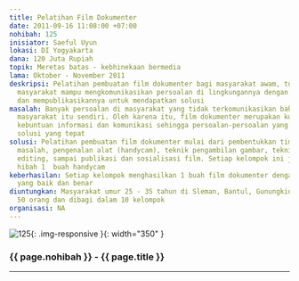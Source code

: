 ```yaml
---
title: Pelatihan Film Dokumenter
date: 2011-09-16 11:08:00 +07:00
nohibah: 125
inisiator: Saeful Uyun
lokasi: DI Yogyakarta
dana: 120 Juta Rupiah
topik: Meretas batas - kebhinekaan bermedia
lama: Oktober - November 2011
deskripsi: Pelatihan pembuatan film dokumenter bagi masyarakat awam, tujuannya agar
  masyarakat mampu mengkomunikasikan persoalan di lingkungannya dengan media film
  dan mempublikasikannya untuk mendapatkan solusi
masalah: Banyak persoalan di masyarakat yang tidak terkomunikasikan bahkan diinternal
  masyarakat itu sendiri. Oleh karena itu, film dokumenter merupakan kunci untuk membuka
  kebuntuan informasi dan komunikasi sehingga persoalan-persoalan yang ada mendapatkan
  solusi yang tepat
solusi: Pelatihan pembuatan film dokumenter mulai dari pembentukkan tim, identifikasi
  masalah, pengenalan alat (handycam), teknik pengambilan gambar, teknik wawancara,
  editing, sampai publikasi dan sosialisasi film. Setiap kelompok ini juga akan mendapatkan
  hibah 1  buah handycam
keberhasilan: Setiap kelompok menghasilkan 1 buah film dokumenter dengan teknik-teknik
  yang baik dan benar
diuntungkan: Masyarakat umur 25 - 35 tahun di Sleman, Bantul, Gunungkidul yang berjumlah
  50 orang dan dibagi dalam 10 kelompok
organisasi: NA
---
```


![125](/static/img/hibahcmb/125.png){: .img-responsive }{: width="350" }

### {{ page.nohibah }} - {{ page.title }}

---
